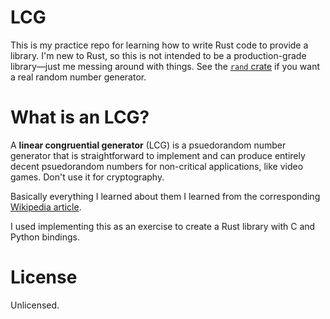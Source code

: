 # LCG

This is my practice repo for learning how to write Rust code to provide
a library. I'm new to Rust, so this is not intended to be
a production-grade library—just me messing around with things. See
the [`rand` crate][rand] if you want a real random number generator.

# What is an LCG?

A **linear congruential generator** (LCG) is a psuedorandom number
generator that is straightforward to implement and can produce entirely
decent psuedorandom numbers for non-critical applications, like video
games. Don't use it for cryptography.

Basically everything I learned about them I learned from the
corresponding [Wikipedia article][wiki].

I used implementing this as an exercise to create a Rust library with
C and Python bindings.

[rand]: https://github.com/rust-random/rand
[wiki]: https://en.wikipedia.org/wiki/Linear_congruential_generator

# License

Unlicensed.
